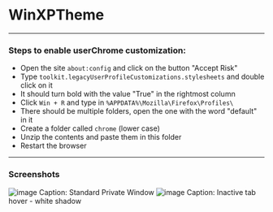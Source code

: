 # WinXPTheme
---
### Steps to enable userChrome customization:
* Open the site `about:config` and click on the button "Accept Risk"
* Type `toolkit.legacyUserProfileCustomizations.stylesheets` and double click on it
* It should turn bold with the value "True" in the rightmost column
* Click `Win + R` and type in `%APPDATA%\Mozilla\Firefox\Profiles\`
* There should be multiple folders, open the one with the word "default" in it
* Create a folder called `chrome` (lower case)
* Unzip the contents and paste them in this folder
* Restart the browser
---
### Screenshots
![image](https://github.com/user-attachments/assets/72a71c9c-d605-4bc0-a9ca-082445b5b0da)
Caption: Standard Private Window
![image](https://github.com/user-attachments/assets/fac263f4-3d45-4028-943c-5782085caab0)
Caption: Inactive tab hover - white shadow
